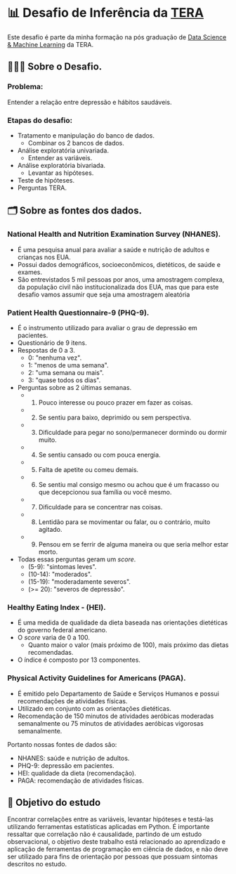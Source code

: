# 📊 Desafio de Inferência da [TERA](https://somostera.com/)

Este desafio é parte da minha formação na pós graduação de [Data Science & Machine Learning](https://somostera.com/cursos/data-science-machine-learning) da TERA.

## 🧑🏼‍🔬 Sobre o Desafio.

### Problema:
Entender a relação entre depressão e hábitos saudáveis.

### Etapas do desafio:
- Tratamento e manipulação do banco de dados.
  - Combinar os 2 bancos de dados.
- Análise exploratória univariada.
  - Entender as variáveis.
- Análise exploratória bivariada.
  - Levantar as hipóteses.
- Teste de hipóteses.
- Perguntas TERA.

## 🗂️ Sobre as fontes dos dados.

### National Health and Nutrition Examination Survey (NHANES).
- É uma pesquisa anual para avaliar a saúde e nutrição de adultos e crianças nos EUA.
- Possui dados demográficos, socioeconômicos, dietéticos, de saúde e exames.
- São entrevistados 5 mil pessoas por anos, uma amostragem complexa, da população civil não institucionalizada dos EUA, mas que para este desafio vamos assumir que seja uma amostragem aleatória

### Patient Health Questionnaire-9 (PHQ-9).
- É o instrumento utilizado para avaliar o grau de depressão em pacientes.
- Questionário de 9 itens.
- Respostas de 0 a 3.
  - 0: "nenhuma vez".
  - 1: "menos de uma semana".
  - 2: "uma semana ou mais".
  - 3: "quase todos os dias".
- Perguntas sobre as 2 últimas semanas.
  - 1) Pouco interesse ou pouco prazer em fazer as coisas.
  - 2) Se sentiu para baixo, deprimido ou sem perspectiva.
  - 3) Dificuldade para pegar no sono/permanecer dormindo ou dormir muito.
  - 4) Se sentiu cansado ou com pouca energia.
  - 5) Falta de apetite ou comeu demais.
  - 6) Se sentiu mal consigo mesmo ou achou que é um fracasso ou que decepcionou sua família ou você mesmo.
  - 7) Dificuldade para se concentrar nas coisas.
  - 8) Lentidão para se movimentar ou falar, ou o contrário, muito agitado.
  - 9) Pensou em se ferrir de alguma maneira ou que seria melhor estar morto.
- Todas essas perguntas geram um *score*.
  - (5-9): "sintomas leves".
  - (10-14): "moderados".
  - (15-19): "moderadamente severos".
  - (>= 20): "severos de depressão".
  
### Healthy Eating Index - (HEI).
- É uma medida de qualidade da dieta baseada nas orientações dietéticas do governo federal americano.
- O *score* varia de 0 a 100.
  - Quanto maior o valor (mais próximo de 100), mais próximo das dietas recomendadas.
- O índice é composto por 13 componentes.

### Physical Activity Guidelines for Americans (PAGA).
- É emitido pelo Departamento de Saúde e Serviços Humanos e possui recomendações de atividades físicas.
- Utilizado em conjunto com as orientações dietéticas.
- Recomendação de 150 minutos de atividades aeróbicas moderadas semanalmente ou 75 minutos de atividades aeróbicas vigorosas semanalmente.

Portanto nossas fontes de dados são:
- NHANES: saúde e nutrição de adultos.
- PHQ-9: depressão em pacientes.
- HEI: qualidade da dieta (recomendação).
- PAGA: recomendação de atividades físicas.

## 🎯 Objetivo do estudo

Encontrar correlações entre as variáveis, levantar hipóteses e testá-las utilizando ferramentas estatísticas aplicadas em Python.
É importante ressaltar que correlação não é causalidade, partindo de um estudo observacional, o objetivo deste trabalho está relacionado ao aprendizado e aplicação de ferramentas de programação em ciência de dados, e não deve ser utilizado para fins de orientação por pessoas que possuam sintomas descritos no estudo.
